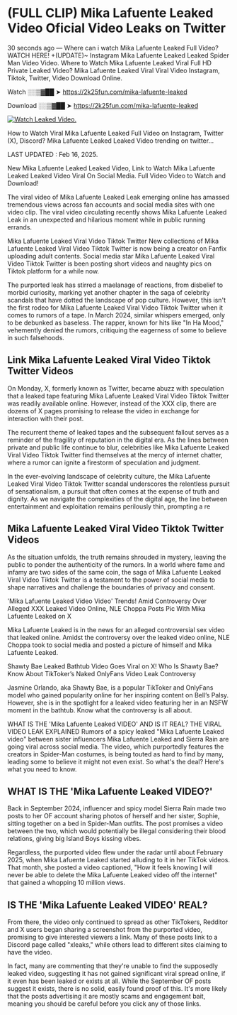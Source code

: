 # (FULL CLIP) Mika Lafuente Leaked Video Oficial Video Leaks on Twitter

30 seconds ago — Where can i watch Mika Lafuente Leaked Full Video? WATCH HERE! +(UPDATE)~ Instagram Mika Lafuente Leaked Leaked Spider Man Video Video. Where to Watch Mika Lafuente Leaked Viral Full HD Private Leaked Video? Mika Lafuente Leaked Viral Viral Video Instagram, Tiktok, Twitter, Video Download Online.

Watch ░░▒▓██ ➤ https://2k25fun.com/mika-lafuente-leaked

Download ░░▒▓██ ➤ https://2k25fun.com/mika-lafuente-leaked

[![Watch Leaked Video.](https://miro.medium.com/v2/resize:fit:828/format:webp/1*cilzJN44JGOrTw9NJCrNHA.gif "Watch Leaked Video")](https://2k25fun.com/mika-lafuente-leaked)

How to Watch Viral Mika Lafuente Leaked Full Video on Instagram, Twitter (X), Discord? Mika Lafuente Leaked Leaked Video trending on twitter...

LAST UPDATED : Feb 16, 2025.

New Mika Lafuente Leaked Leaked Video, Link to Watch Mika Lafuente Leaked Leaked Video Viral On Social Media. Full Video Video to Watch and Download!

The viral video of Mika Lafuente Leaked Leak emerging online has amassed tremendous views across fan accounts and social media sites with one video clip. The viral video circulating recently shows Mika Lafuente Leaked Leak in an unexpected and hilarious moment while in public running errands.

Mika Lafuente Leaked Viral Video Tiktok Twitter New collections of Mika Lafuente Leaked Viral Video Tiktok Twitter is now being a creator on Fanfix uploading adult contents. Social media star Mika Lafuente Leaked Viral Video Tiktok Twitter is been posting short videos and naughty pics on Tiktok platform for a while now.

The purported leak has stirred a maelanage of reactions, from disbelief to morbid curiosity, marking yet another chapter in the saga of celebrity scandals that have dotted the landscape of pop culture. However, this isn't the first rodeo for Mika Lafuente Leaked Viral Video Tiktok Twitter when it comes to rumors of a tape. In March 2024, similar whispers emerged, only to be debunked as baseless. The rapper, known for hits like "In Ha Mood," vehemently denied the rumors, critiquing the eagerness of some to believe in such falsehoods.

## Link Mika Lafuente Leaked Viral Video Tiktok Twitter Videos

On Monday, X, formerly known as Twitter, became abuzz with speculation that a leaked tape featuring Mika Lafuente Leaked Viral Video Tiktok Twitter was readily available online. However, instead of the XXX clip, there are dozens of X pages promising to release the video in exchange for interaction with their post.

The recurrent theme of leaked tapes and the subsequent fallout serves as a reminder of the fragility of reputation in the digital era. As the lines between private and public life continue to blur, celebrities like Mika Lafuente Leaked Viral Video Tiktok Twitter find themselves at the mercy of internet chatter, where a rumor can ignite a firestorm of speculation and judgment.

In the ever-evolving landscape of celebrity culture, the Mika Lafuente Leaked Viral Video Tiktok Twitter scandal underscores the relentless pursuit of sensationalism, a pursuit that often comes at the expense of truth and dignity. As we navigate the complexities of the digital age, the line between entertainment and exploitation remains perilously thin, prompting a re

##  Mika Lafuente Leaked Viral Video Tiktok Twitter Videos

As the situation unfolds, the truth remains shrouded in mystery, leaving the public to ponder the authenticity of the rumors. In a world where fame and infamy are two sides of the same coin, the saga of Mika Lafuente Leaked Viral Video Tiktok Twitter is a testament to the power of social media to shape narratives and challenge the boundaries of privacy and consent.

'Mika Lafuente Leaked Video Video' Trends! Amid Controversy Over Alleged XXX Leaked Video Online, NLE Choppa Posts Pic With Mika Lafuente Leaked on X

Mika Lafuente Leaked is in the news for an alleged controversial sex video that leaked online. Amidst the controversy over the leaked video online, NLE Choppa took to social media and posted a picture of himself and Mika Lafuente Leaked.

Shawty Bae Leaked Bathtub Video Goes Viral on X! Who Is Shawty Bae? Know About TikToker’s Naked OnlyFans Video Leak Controversy

Jasmine Orlando, aka Shawty Bae, is a popular TikToker and OnlyFans model who gained popularity online for her inspiring content on Bell’s Palsy. However, she is in the spotlight for a leaked video featuring her in an NSFW moment in the bathtub. Know what the controversy is all about.

WHAT IS THE 'Mika Lafuente Leaked VIDEO' AND IS IT REAL? THE VIRAL VIDEO LEAK EXPLAINED Rumors of a spicy leaked "Mika Lafuente Leaked video" between sister influencers Mika Lafuente Leaked and Sierra Rain are going viral across social media. The video, which purportedly features the creators in Spider-Man costumes, is being touted as hard to find by many, leading some to believe it might not even exist. So what's the deal? Here's what you need to know.

## WHAT IS THE 'Mika Lafuente Leaked VIDEO?'

Back in September 2024, influencer and spicy model Sierra Rain made two posts to her OF account sharing photos of herself and her sister, Sophie, sitting together on a bed in Spider-Man outfits. The post promises a video between the two, which would potentially be illegal considering their blood relations, giving big Island Boys kissing vibes.

Regardless, the purported video flew under the radar until about February 2025, when Mika Lafuente Leaked started alluding to it in her TikTok videos. That month, she posted a video captioned, "How it feels knowing I will never be able to delete the Mika Lafuente Leaked video off the internet" that gained a whopping 10 million views.

## IS THE 'Mika Lafuente Leaked VIDEO' REAL?

From there, the video only continued to spread as other TikTokers, Redditor and X users began sharing a screenshot from the purported video, promising to give interested viewers a link. Many of these posts link to a Discord page called "xleaks," while others lead to different sites claiming to have the video.

In fact, many are commenting that they're unable to find the supposedly leaked video, suggesting it has not gained significant viral spread online, if it even has been leaked or exists at all. While the September OF posts suggest it exists, there is no solid, easily found proof of this. It's more likely that the posts advertising it are mostly scams and engagement bait, meaning you should be careful before you click any of those links.